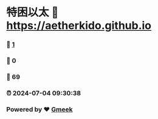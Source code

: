 # 特困以太 :link: https://aetherkido.github.io 
### :page_facing_up: [1](https://aetherkido.github.io/tag.html) 
### :speech_balloon: 0 
### :hibiscus: 69 
### :alarm_clock: 2024-07-04 09:30:38 
### Powered by :heart: [Gmeek](https://github.com/Meekdai/Gmeek)
